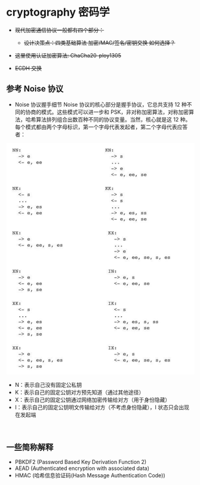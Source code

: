 # cryptography 密码学

- ~~现代加密通信协议一般都有四个部分：~~
  - ~~设计决策点：四类基础算法 加密/MAC/签名/密钥交换 如何选择？~~


- ~~这里使用认证加密算法: ChaCha20-ploy1305~~
- ~~ECDH 交换~~


## 参考 Noise 协议

- Noise 协议握手细节
  Noise 协议的核心部分是握手协议，它总共支持 12 种不同的协商的模式。这些模式可以进一步和 PSK，非对称加密算法，对称加密算法，哈希算法排列组合出数百种不同的协议变量。当然，核心就是这 12 种。每个模式都由两个字母标识，第一个字母代表发起者，第二个字母代表应答者：

![Noise](Noise.jpeg)

- N：表示自己没有固定公私钥
- K：表示自己的固定公钥对方预先知道（通过其他途径）
- X：表示自己的固定公钥通过网络加密传输给对方（用于身份隐藏）
- I：表示自己的固定公钥明文传输给对方（不考虑身份隐藏），I 状态只会出现在发起端

<br/>

## 一些简称解释

- PBKDF2 (Password Based Key Derivation Function 2)
- AEAD (Authenticated encryption with associated data)
- HMAC (哈希信息验证码(Hash Message Authentication Code))
